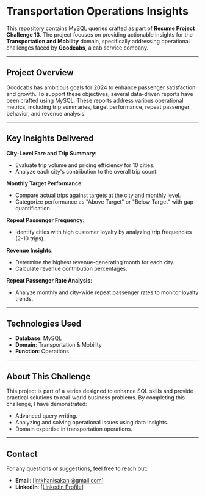 # Transportation Operations Insights

This repository contains MySQL queries crafted as part of **Resume Project Challenge 13**. The project focuses on providing actionable insights for the **Transportation and Mobility** domain, specifically addressing operational challenges faced by **Goodcabs**, a cab service company.

---

## Project Overview

Goodcabs has ambitious goals for 2024 to enhance passenger satisfaction and growth. To support these objectives, several data-driven reports have been crafted using MySQL. These reports address various operational metrics, including trip summaries, target performance, repeat passenger behavior, and revenue analysis.


---


## Key Insights Delivered

**City-Level Fare and Trip Summary**:
   - Evaluate trip volume and pricing efficiency for 10 cities.
   - Analyze each city's contribution to the overall trip count.

**Monthly Target Performance**:
   - Compare actual trips against targets at the city and monthly level.
   - Categorize performance as "Above Target" or "Below Target" with gap quantification.

**Repeat Passenger Frequency**:
   - Identify cities with high customer loyalty by analyzing trip frequencies (2-10 trips).

**Revenue Insights**:
   - Determine the highest revenue-generating month for each city.
   - Calculate revenue contribution percentages.

**Repeat Passenger Rate Analysis**:
   - Analyze monthly and city-wide repeat passenger rates to monitor loyalty trends.

---


## Technologies Used

- **Database**: MySQL
- **Domain**: Transportation & Mobility
- **Function**: Operations

---

## About This Challenge
This project is part of a series designed to enhance SQL skills and provide practical solutions to real-world business problems. By completing this challenge, I have demonstrated:

- Advanced query writing.
- Analyzing and solving operational issues using data insights.
- Domain expertise in transportation operations.

---

## Contact

For any questions or suggestions, feel free to reach out:

- **Email**: [intkhanisakani@gmail.com]  
- **LinkedIn**: [[LinkedIn Profile](https://www.linkedin.com/in/intkhan-isakani/)]




